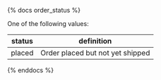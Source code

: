 {% docs order_status %}

One of the following values:

| status        | definition                        |
|---------------|-----------------------------------|
|placed         |Order placed but not yet shipped   |


{% enddocs %} 